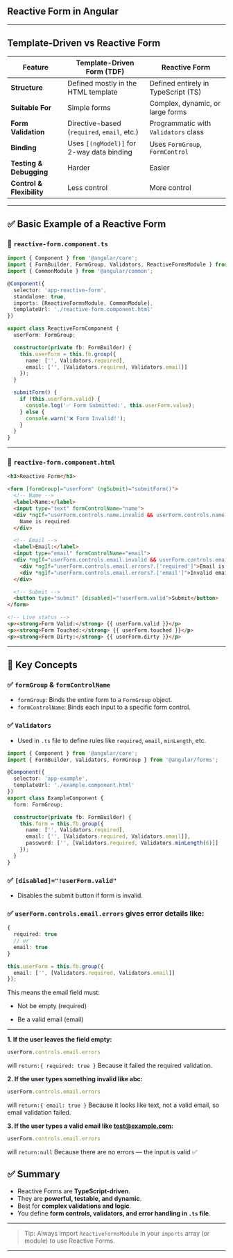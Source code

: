 ## Reactive Form in Angular

---

## Template-Driven vs Reactive Form

| **Feature**               | **Template-Driven Form (TDF)**              | **Reactive Form**                    |
| ------------------------- | ------------------------------------------- | ------------------------------------ |
| **Structure**             | Defined mostly in the HTML template         | Defined entirely in TypeScript (TS)  |
| **Suitable For**          | Simple forms                                | Complex, dynamic, or large forms     |
| **Form Validation**       | Directive-based (`required`, `email`, etc.) | Programmatic with `Validators` class |
| **Binding**               | Uses `[(ngModel)]` for 2-way data binding   | Uses `FormGroup`, `FormControl`      |
| **Testing & Debugging**   | Harder                                      | Easier                               |
| **Control & Flexibility** | Less control                                | More control                         |

---

## ✅ Basic Example of a Reactive Form

### 📄 `reactive-form.component.ts`

```ts
import { Component } from '@angular/core';
import { FormBuilder, FormGroup, Validators, ReactiveFormsModule } from '@angular/forms';
import { CommonModule } from '@angular/common';

@Component({
  selector: 'app-reactive-form',
  standalone: true,
  imports: [ReactiveFormsModule, CommonModule],
  templateUrl: './reactive-form.component.html'
})

export class ReactiveFormComponent {
  userForm: FormGroup;

  constructor(private fb: FormBuilder) {
    this.userForm = this.fb.group({
      name: ['', Validators.required],
      email: ['', [Validators.required, Validators.email]]
    });
  }

  submitForm() {
    if (this.userForm.valid) {
      console.log('✅ Form Submitted:', this.userForm.value);
    } else {
      console.warn('❌ Form Invalid!');
    }
  }
}
```

---

### 📄 `reactive-form.component.html`

```html
<h3>Reactive Form</h3>

<form [formGroup]="userForm" (ngSubmit)="submitForm()">
  <!-- Name -->
  <label>Name:</label>
  <input type="text" formControlName="name">
  <div *ngIf="userForm.controls.name.invalid && userForm.controls.name.touched" style="color: red;">
    Name is required
  </div>

  <!-- Email -->
  <label>Email:</label>
  <input type="email" formControlName="email">
  <div *ngIf="userForm.controls.email.invalid && userForm.controls.email.touched" style="color: red;">
    <div *ngIf="userForm.controls.email.errors?.['required']">Email is required</div>
    <div *ngIf="userForm.controls.email.errors?.['email']">Invalid email format</div>
  </div>

  <!-- Submit -->
  <button type="submit" [disabled]="!userForm.valid">Submit</button>
</form>

<!-- Live status -->
<p><strong>Form Valid:</strong> {{ userForm.valid }}</p>
<p><strong>Form Touched:</strong> {{ userForm.touched }}</p>
<p><strong>Form Dirty:</strong> {{ userForm.dirty }}</p>
```

---

## 🧠 Key Concepts

### ✅ `formGroup` & `formControlName`

* `formGroup`: Binds the entire form to a `FormGroup` object.
* `formControlName`: Binds each input to a specific form control.

### ✅ `Validators`

* Used in `.ts` file to define rules like `required`, `email`, `minLength`, etc.
```ts
import { Component } from '@angular/core';
import { FormBuilder, Validators, FormGroup } from '@angular/forms';

@Component({
  selector: 'app-example',
  templateUrl: './example.component.html'
})
export class ExampleComponent {
  form: FormGroup;

  constructor(private fb: FormBuilder) {
    this.form = this.fb.group({
      name: ['', Validators.required],
      email: ['', [Validators.required, Validators.email]],
      password: ['', [Validators.required, Validators.minLength(6)]]
    });
  }
}
```
### ✅ `[disabled]="!userForm.valid"`

* Disables the submit button if form is invalid.

### ✅ `userForm.controls.email.errors` gives error details like:

```ts
{
  required: true
  // or
  email: true
}
```


```ts
this.userForm = this.fb.group({
  email: ['', [Validators.required, Validators.email]]
});
```
This means the email field must:

- Not be empty (required)

- Be a valid email (email)
---

**1. If the user leaves the field empty:**
```ts
userForm.controls.email.errors
```
will `return:{ required: true }`
Because it failed the required validation.

**2. If the user types something invalid like abc:**
```ts
userForm.controls.email.errors
```
will `return:{ email: true }`
Because it looks like text, not a valid email, so email validation failed.

**3. If the user types a valid email like test@example.com:**

```ts
userForm.controls.email.errors
```
will `return:null` Because there are no errors — the input is valid ✅


## ✅ Summary

* Reactive Forms are **TypeScript-driven**.
* They are **powerful, testable, and dynamic**.
* Best for **complex validations and logic**.
* You define **form controls, validators, and error handling in `.ts` file**.

---

> Tip: Always import `ReactiveFormsModule` in your `imports` array (or module) to use Reactive Forms.

---
